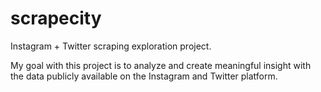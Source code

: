 # scrapecity

Instagram + Twitter scraping exploration project.

My goal with this project is to analyze and create meaningful insight with the data publicly available on the Instagram and Twitter platform.
